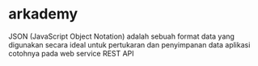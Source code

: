 # arkademy
JSON (JavaScript Object Notation) adalah sebuah format data yang digunakan secara ideal untuk pertukaran dan penyimpanan data aplikasi cotohnya pada web service REST API
